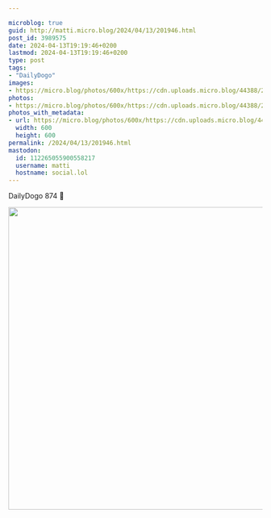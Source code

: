```yaml
---

microblog: true
guid: http://matti.micro.blog/2024/04/13/201946.html
post_id: 3989575
date: 2024-04-13T19:19:46+0200
lastmod: 2024-04-13T19:19:46+0200
type: post
tags:
- "DailyDogo"
images:
- https://micro.blog/photos/600x/https://cdn.uploads.micro.blog/44388/2024/5cc7c6f46d174eff84ead445b1f6a185.jpg
photos:
- https://micro.blog/photos/600x/https://cdn.uploads.micro.blog/44388/2024/5cc7c6f46d174eff84ead445b1f6a185.jpg
photos_with_metadata:
- url: https://micro.blog/photos/600x/https://cdn.uploads.micro.blog/44388/2024/5cc7c6f46d174eff84ead445b1f6a185.jpg
  width: 600
  height: 600
permalink: /2024/04/13/201946.html
mastodon:
  id: 112265055900558217
  username: matti
  hostname: social.lol
---
```

DailyDogo 874 🐶

<img src="/media/uploads/2024/5cc7c6f46d174eff84ead445b1f6a185.jpg" width="600" height="600" alt="" />
